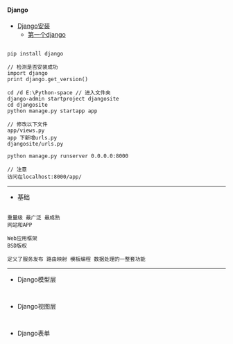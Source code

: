 #### **Django**
* [Django安装](https://www.djangoproject.com/download/)
	* [第一个django](https://docs.djangoproject.com/en/1.10/intro/tutorial01/)
	
```

pip install django

// 检测是否安装成功
import django
print django.get_version()

cd /d E:\Python-space // 进入文件夹
django-admin startproject djangosite
cd djangosite
python manage.py startapp app

// 修改以下文件
app/views.py
app 下新增urls.py
djangosite/urls.py

python manage.py runserver 0.0.0.0:8000

// 注意
访问在localhost:8000/app/
```


------------

* 基础

```

重量级 最广泛 最成熟
网站和APP

Web应用框架
BSD版权

定义了服务发布 路由映射 模板编程 数据处理的一整套功能
```


------------

* Django模型层

```


```


* Django视图层

```


```


* Django表单

```


```


